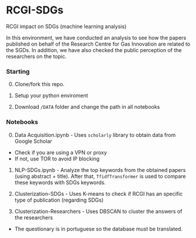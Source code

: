 # RCGI-SDGs
RCGI impact on SDGs (machine learning analysis)

In this environment, we have conducted an analysis to see how the papers published on behalf of the Research Centre for Gas Innovation are related to the SGDs. In addition, we have also checked the public perception of the researchers on the topic.

### Starting
0. Clone/fork this repo.

1. Setup your python enviroment

2. Download `/DATA` folder and change the path in all notebooks

### Notebooks

0. Data Acquisition.ipynb - Uses `scholarly` library to obtain data from Google Scholar
  - Check if you are using a VPN or proxy
  - If not, use TOR to avoid IP blocking
 
1. NLP-SDGs.ipynb - Analyze the top keywords from the obtained papers (using abstract + title). After that, `TfidfTransformer` is used to compare these keywords with SDGs keywords.

2. Clusterization-SDGs - Uses K-means to check if RCGI has an specific type of publication (regarding SDGs)

3. Clusterization-Researchers - Uses DBSCAN to cluster the answers of the researchers 
  - The questionary is in portuguese so the database must be translated.

